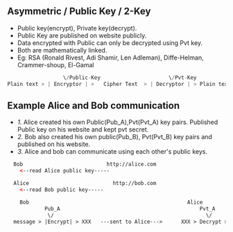 ## Asymmetric / Public Key / 2-Key
- Public key(encrypt), Private key(decrypt). 
- Public Key are published on website publicly.
- Data encrypted with Public can only be decrypted using Pvt key.
- Both are mathematically linked.
- Eg: RSA (Ronald Rivest, Adi Shamir, Len Adleman), Diffe-Helman, Crammer-shoup, El-Gamal

```c
                  \/Public-Key                      \/Pvt-Key        
Plain text > | Encryptor | >   Cipher Text  > | Decryptor | > Plain text
```

## Example Alice and Bob communication
- *1.* Alice created his own Public(Pub_A),Pvt(Pvt_A) key pairs. Published Public key on his website and kept pvt secret.
- *2.* Bob also created his own public(Pub_B), Pvt(Pvt_B) key pairs and published on his website.
- *3.* Alice and bob can communicate using each other's public keys.
```html
  Bob                           http://alice.com
    <--read Alice public key-----

  Alice                           http://bob.com
    <--read Bob public key-----

    Bob                                                   Alice
            Pub_A                                             Pvt_A
             \/                                                 \/
  message > |Encrypt| > XXX   ---sent to Alice--->      XXX > Decrypt > message
```
